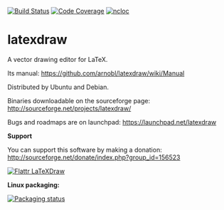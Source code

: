 
[![Build Status](https://ci.inria.fr/malai/job/latexdraw/badge/icon)](https://ci.inria.fr/malai/job/latexdraw/)
[![Code Coverage](https://sonarcloud.io/api/project_badges/measure?project=net.sf.latexdraw%3Alatexdraw.core&metric=coverage)](https://sonarcloud.io/dashboard?id=net.sf.latexdraw%3Alatexdraw.core)
[![ncloc](https://sonarcloud.io/api/project_badges/measure?project=net.sf.latexdraw%3Alatexdraw.core&metric=ncloc)](https://sonarcloud.io/dashboard?id=net.sf.latexdraw%3Alatexdraw.core)<br/>

latexdraw
=========

A vector drawing editor for LaTeX.

Its manual:
https://github.com/arnobl/latexdraw/wiki/Manual

Distributed by Ubuntu and Debian.

Binaries downloadable on the sourceforge page:
http://sourceforge.net/projects/latexdraw/

Bugs and roadmaps are on launchpad:
https://launchpad.net/latexdraw

**Support**

You can support this software by making a donation:
http://sourceforge.net/donate/index.php?group_id=156523

[![Flattr LaTeXDraw](http://api.flattr.com/button/flattr-badge-large.png)](https://flattr.com/profile/latexdraw)


**Linux packaging:** 

[![Packaging status](https://repology.org/badge/vertical-allrepos/latexdraw.svg)](https://repology.org/metapackage/latexdraw)
